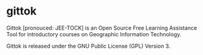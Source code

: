 gittok
======

Gittok [pronouced: JEE-TOCK]  is an Open Source Free Learning Assistance Tool for introductory courses on Geographic Information Technology. 

Gittok is released under the GNU Public License (GPL) Version 3. 
